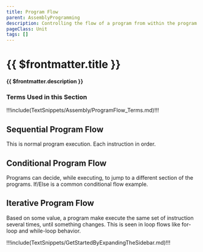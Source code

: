 ```yaml
---
title: Program Flow
parent: AssemblyProgramming
description: Controlling the flow of a program from within the program is a big part of Turing initial General Purpose computer. It allows a program to execute in various orders, based on internal changes and external data
pageClass: Unit
tags: []
---
```


# {{ $frontmatter.title }}

**{{ $frontmatter.description }}**

### Terms Used in this Section
!!!include(TextSnippets/Assembly/ProgramFlow_Terms.md)!!!

## Sequential Program Flow
This is normal program execution. Each instruction in order.

## Conditional Program Flow
Programs can decide, while executing, to jump to a different section of the programs. If/Else is a common conditional flow example.

## Iterative Program Flow
Based on some value, a program make execute the same set of instruction several times, until something changes. This is seen in loop flows like for-loop and while-loop behavior.

!!!include(TextSnippets/GetStartedByExpandingTheSidebar.md)!!!